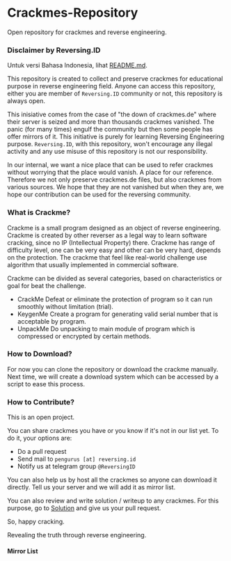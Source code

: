 # Crackmes-Repository

Open repository for crackmes and reverse engineering.

### Disclaimer by Reversing.ID

Untuk versi Bahasa Indonesia, lihat [README.md](README.md).

This repository is created to collect and preserve crackmes for educational purpose in reverse engineering field. Anyone can access this repository, either you are member of `Reversing.ID` community or not, this repository is always open.

This inisiative comes from the case of "the down of crackmes.de" where their server is seized and more than thousands crackmes vanished. The panic (for many times) engulf the community but then some people has offer mirrors of it. This initiative is purely for learning Reversing Engineering purpose. `Reversing.ID`, with this repository, won't encourage any illegal activity and any use misuse of this repository is not our responsibility.

In our internal, we want a nice place that can be used to refer crackmes without worrying that the place would vanish. A place for our reference. Therefore we not only preserve crackmes.de files, but also crackmes from various sources. We hope that they are not vanished but when they are, we hope our contribution can be used for the reversing community.

### What is Crackme?

Crackme is a small program designed as an object of reverse engineering. Crackme is created by other reverser as a legal way to learn software cracking, since no IP (Intellectual Property) there. Crackme has range of difficulty level, one can be very easy and other can be very hard, depends on the protection. The crackme that feel like real-world challenge use algorithm that usually implemented in commercial software.

Crackme can be divided as several categories, based on characteristics or goal for beat the challenge.
- CrackMe
  Defeat or eliminate the protection of program so it can run smoothly without limitation (trial).
- KeygenMe
  Create a program for generating valid serial number that is acceptable by program.
- UnpackMe
  Do unpacking to main module of program which is compressed or encrypted by certain methods.  

### How to Download?

For now you can clone the repository or download the crackme manually. Next time, we will create a download system which can be accessed by a script to ease this process.

### How to Contribute?

This is an open project.

You can share crackmes you have or you know if it's not in our list yet. To do it, your options are:

- Do a pull request
- Send mail to `pengurus [at] reversing.id`
- Notify us at telegram group `@ReversingID`

You can also help us by host all the crackmes so anyone can download it directly. Tell us your server and we will add it as mirror list.

You can also review and write solution / writeup to any crackmes. For this purpose, go to [Solution](https://github.com/ReversingID/Crackmes-Solution) and give us your pull request.


So, happy cracking.



Revealing the truth through reverse engineering.

#### Mirror List